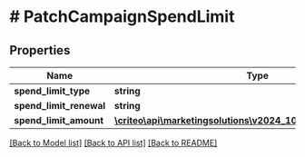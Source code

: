 # # PatchCampaignSpendLimit

## Properties

Name | Type | Description | Notes
------------ | ------------- | ------------- | -------------
**spend_limit_type** | **string** |  | [optional]
**spend_limit_renewal** | **string** |  | [optional]
**spend_limit_amount** | [**\criteo\api\marketingsolutions\v2024_10\Model\NillableDecimal**](NillableDecimal.md) |  | [optional]

[[Back to Model list]](../../README.md#models) [[Back to API list]](../../README.md#endpoints) [[Back to README]](../../README.md)

